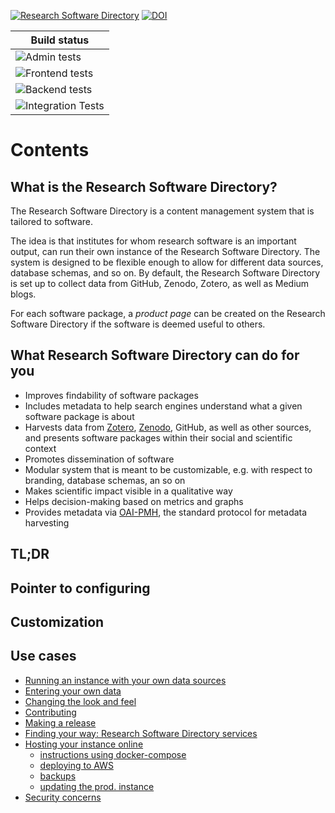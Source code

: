 [![Research Software Directory](https://img.shields.io/badge/rsd-Research%20Software%20Directory-00a3e3.svg)](https://www.research-software.nl/software/research-software-directory)
[![DOI](https://zenodo.org/badge/DOI/10.5281/zenodo.1154130.svg)](https://doi.org/10.5281/zenodo.1154130)

| Build status |
|---|
| ![Admin tests](https://github.com/research-software-directory/research-software-directory/workflows/Admin%20tests/badge.svg) |
| ![Frontend tests](https://github.com/research-software-directory/research-software-directory/workflows/Frontend%20tests/badge.svg) |
| ![Backend tests](https://github.com/research-software-directory/research-software-directory/workflows/Backend%20tests/badge.svg) |
| ![Integration Tests](https://github.com/research-software-directory/research-software-directory/workflows/Integration%20Tests/badge.svg) |

# Contents

## What is the Research Software Directory?

The Research Software Directory is a content management system that is tailored
to software.

The idea is that institutes for whom research software is an important output,
can run their own instance of the Research Software Directory. The system is
designed to be flexible enough to allow for different data sources, database
schemas, and so on. By default, the Research Software Directory is set up to
collect data from GitHub, Zenodo, Zotero, as well as Medium blogs.

For each software package, a _product page_ can be created on the Research
Software Directory if the software is deemed useful to others.

## What Research Software Directory can do for you
- Improves findability of software packages
- Includes metadata to help search engines understand what a given software package is about
- Harvests data from [Zotero](http://zotero.org/), [Zenodo](https://zenodo.org/), GitHub, as well as other sources, and presents software packages within their social and scientific context
- Promotes dissemination of software
- Modular system that is meant to be customizable, e.g. with respect to branding, database schemas, an so on
- Makes scientific impact visible in a qualitative way
- Helps decision-making based on metrics and graphs
- Provides metadata via [OAI-PMH](https://www.openarchives.org/pmh/), the standard protocol for metadata harvesting

## TL;DR

## Pointer to configuring
## Customization

## Use cases
- [Running an instance with your own data sources]()
- [Entering your own data]()
- [Changing the look and feel]()
- [Contributing]()
- [Making a release]()
- [Finding your way: Research Software Directory services](/docs/services.md)
- [Hosting your instance online]()
  - [instructions using docker-compose]()
  - [deploying to AWS]()
  - [backups]()
  - [updating the prod. instance]()
- [Security concerns](/docs/security.md)